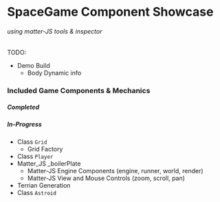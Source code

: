 # SpaceGame Component Showcase
###### using matter-JS tools & inspector
TODO:
- Demo Build
    - Body Dynamic info
### Included Game Components & Mechanics
##### Completed 
##### In-Progress
- Class `Grid`
    - Grid Factory
- Class `Player`
- Matter_JS _boilerPlate
    - Matter-JS Engine Components (engine, runner, world, render)
    - Matter-JS View and Mouse Controls (zoom, scroll, pan)
- Terrian Generation
- Class `Astroid`